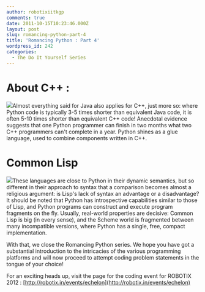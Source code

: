 ```yaml
---
author: robotixiitkgp
comments: true
date: 2011-10-15T10:23:46.000Z
layout: post
slug: romancing-python-part-4
title: 'Romancing Python : Part 4'
wordpress_id: 242
categories:
  - The Do It Yourself Series
---
```


# About C++ :
![](http://swordrock.files.wordpress.com/2010/09/code____c___by_webblaster48.jpg)Almost everything said for Java also applies for C++, just more so: where Python code is typically 3-5 times shorter than equivalent Java code, it is often 5-10 times shorter than equivalent C++ code! Anecdotal evidence suggests that one Python programmer can finish in two months what two C++ programmers can't complete in a year. Python shines as a glue language, used to combine components written in C++.

# Common Lisp
![](http://www.webweasel.com/lisp/starsaph.jpg)These languages are close to Python in their dynamic semantics, but so different in their approach to syntax that a comparison becomes almost a religious argument: is Lisp's lack of syntax an advantage or a disadvantage? It should be noted that Python has introspective capabilities similar to those of Lisp, and Python programs can construct and execute program fragments on the fly. Usually, real-world properties are decisive: Common Lisp is big (in every sense), and the Scheme world is fragmented between many incompatible versions, where Python has a single, free, compact implementation.

With that, we close the Romancing Python series. We hope you have got a substantial introduction to the intricacies of the various programming platforms and will now proceed to attempt coding problem statements in the tongue of your choice!

For an exciting heads up, visit the page for the coding event for ROBOTIX 2012 : [http://robotix.in/events/echelon](http://robotix.in/events/echelon)
